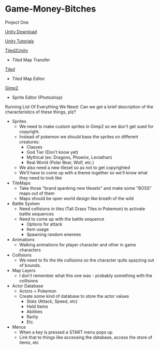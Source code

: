 # Game-Money-Bitches
Project One

[Unity Download](https://unity3d.com/get-unity/download)

[Unity Tutorials](https://unity3d.com/learn/tutorials?_ga=2.7882482.1963065135.1506125152-1551424344.1506125152)

[Tiled2Unity](http://www.seanba.com/tiled2unity)
 - Tiled Map Transfer
 
[Tiled](http://www.mapeditor.org/)
 - Tiled Map Editor
 
[Gimp2](https://www.gimp.org/downloads/)
 - Sprite Editor (Photoshop)

Running List Of Everything We Need:
Can we get a brief description of the characteristics of these things, plz?

* Sprites
   - We need to make custom sprites in Gimp2 so we don't get sued for copyright.
   - Instead of pokemon we should base the sprites on different creatures:
     - Classes
      - God Tier (Don't know yet)
      - Mythical (ex: Dragons, Phoenix, Leviathan)
      - Real World (Polar Bear, Wolf, etc.)
    - We also need a new tileset so as not to get copyrighted
     - We'll have to come up with a theme together so we'll know what they need to look like
* TileMaps
   - Take those "brand spanking new tilesets" and make some "BOSS" maps out of them
   - Maps should be open world design like breath of the wild
* Battle System
   - Need collisions in tiles (Tall Grass Tiles in Pokemon) to activate battle sequences
   - Need to come up with the battle sequence
      - Options for attack
      - Item usage
      - Spawning random enemies 
* Animations
   - Walking animations for player character and other in game characters
* Collisions
   - We need to fix the tile collisions so the character quits spazzing out of bounds.
* Map Layers
   - I don't remember what this one was - probably something with the collisions
* Actor Database
   - Actors = Pokemon
   - Create some kind of database to store the actor values
      - Stats (Attack, Speed, etc)
      - Held Items
      - Abilities
      - Rarity
      - Etc.
* Menus
    - When a key is pressed a START menu pops up
    - Link that to things like accessing the database, access the store of items, etc









